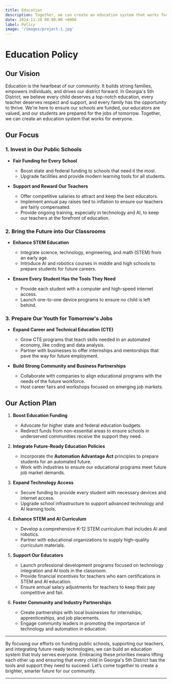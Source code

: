 ```yaml
---
title: Education
description: Together, we can create an education system that works for everyone.
date: 2024-11-28 00:00:00 +0000
label: Policy
image: '/images/project-1.jpg'
---
```


# Education Policy

## Our Vision

Education is the heartbeat of our community. It builds strong families, empowers individuals, and drives our district forward. In Georgia's 5th District, we believe every child deserves a top-notch education, every teacher deserves respect and support, and every family has the opportunity to thrive. We're here to ensure our schools are funded, our educators are valued, and our students are prepared for the jobs of tomorrow. Together, we can create an education system that works for everyone.

## Our Focus

### 1. **Invest in Our Public Schools**

- **Fair Funding for Every School**
  - Boost state and federal funding to schools that need it the most.
  - Upgrade facilities and provide modern learning tools for all students.

- **Support and Reward Our Teachers**
  - Offer competitive salaries to attract and keep the best educators.
  - Implement annual pay raises tied to inflation to ensure our teachers are fairly compensated.
  - Provide ongoing training, especially in technology and AI, to keep our teachers at the forefront of education.

### 2. **Bring the Future into Our Classrooms**

- **Enhance STEM Education**
  - Integrate science, technology, engineering, and math (STEM) from an early age.
  - Introduce AI and robotics courses in middle and high schools to prepare students for future careers.

- **Ensure Every Student Has the Tools They Need**
  - Provide each student with a computer and high-speed internet access.
  - Launch one-to-one device programs to ensure no child is left behind.

### 3. **Prepare Our Youth for Tomorrow's Jobs**

- **Expand Career and Technical Education (CTE)**
  - Grow CTE programs that teach skills needed in an automated economy, like coding and data analysis.
  - Partner with businesses to offer internships and mentorships that pave the way for future employment.

- **Build Strong Community and Business Partnerships**
  - Collaborate with companies to align educational programs with the needs of the future workforce.
  - Host career fairs and workshops focused on emerging job markets.

## Our Action Plan

1. **Boost Education Funding**
   - Advocate for higher state and federal education budgets.
   - Redirect funds from non-essential areas to ensure schools in underserved communities receive the support they need.

2. **Integrate Future-Ready Education Policies**
   - Incorporate the **Automation Advantage Act** principles to prepare students for an automated future.
   - Work with industries to ensure our educational programs meet future job market demands.

3. **Expand Technology Access**
   - Secure funding to provide every student with necessary devices and internet access.
   - Upgrade school infrastructure to support advanced technology and AI learning tools.

4. **Enhance STEM and AI Curriculum**
   - Develop a comprehensive K-12 STEM curriculum that includes AI and robotics.
   - Partner with educational organizations to supply high-quality curriculum materials.

5. **Support Our Educators**
   - Launch professional development programs focused on technology integration and AI tools in the classroom.
   - Provide financial incentives for teachers who earn certifications in STEM and AI education.
   - Ensure annual salary adjustments for teachers to keep their pay competitive and fair.

6. **Foster Community and Industry Partnerships**
   - Create partnerships with local businesses for internships, apprenticeships, and job placements.
   - Engage community leaders in promoting the importance of technology and automation in education.

---

By focusing our efforts on funding public schools, supporting our teachers, and integrating future-ready technologies, we can build an education system that truly serves everyone. Embracing these priorities means lifting each other up and ensuring that every child in Georgia's 5th District has the tools and support they need to succeed. Let’s come together to create a brighter, smarter future for our community.

---